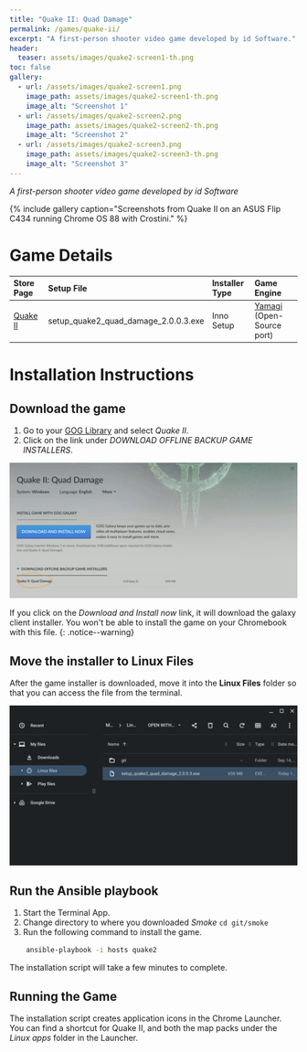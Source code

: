 ```yaml
---
title: "Quake II: Quad Damage"
permalink: /games/quake-ii/
excerpt: "A first-person shooter video game developed by id Software."
header:
  teaser: assets/images/quake2-screen1-th.png
toc: false
gallery:
  - url: /assets/images/quake2-screen1.png
    image_path: assets/images/quake2-screen1-th.png
    image_alt: "Screenshot 1"
  - url: /assets/images/quake2-screen2.png
    image_path: assets/images/quake2-screen2-th.png
    image_alt: "Screenshot 2"
  - url: /assets/images/quake2-screen3.png
    image_path: assets/images/quake2-screen3-th.png
    image_alt: "Screenshot 3"
---
```


*A first-person shooter video game developed by id Software*

{% include gallery caption="Screenshots from Quake II on an ASUS Flip C434 running Chrome OS 88 with Crostini." %}

# Game Details

| Store Page | Setup File | Installer Type | Game Engine |
|:--|:--|:--|:--|
|[Quake II <i class="fas fa-external-link-alt"></i>](https://gog.com/game/quake_ii_quad_damage) | setup_quake2_quad_damage_2.0.0.3.exe | Inno Setup | [Yamagi <i class="fas fa-external-link-alt"></i>](https://www.yamagi.org/quake2/) (Open-Source port) |

# Installation Instructions

## Download the game

1. Go to your [GOG Library](https://www.gog.com/en/account) and select *Quake II*.
2. Click on the link under *DOWNLOAD OFFLINE BACKUP GAME INSTALLERS*.

![Quake II Download page](/assets/images/quake2-download.png)

If you click on the *Download and Install now* link, it will download the galaxy client installer.  You won't be able to install the game on your Chromebook with this file.
{: .notice--warning}

## Move the installer to Linux Files

After the game installer is downloaded, move it into the **Linux Files** folder so that you can access the file from the terminal.

![Quake II installer files](/assets/images/quake2-files.png)

## Run the Ansible playbook

1. Start the Terminal App.
2. Change directory to where you downloaded *Smoke* `cd git/smoke`
3. Run the following command to install the game.

~~~bash
    ansible-playbook -i hosts quake2
~~~

The installation script will take a few minutes to complete.

## Running the Game

The installation script creates application icons in the Chrome Launcher.  You can find a shortcut for Quake II, and both the map packs under the *Linux apps* folder in the Launcher.
